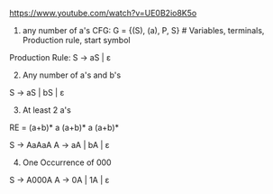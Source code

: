 https://www.youtube.com/watch?v=UE0B2io8K5o

1. any number of a's CFG: G = {(S), (a), P, S} # Variables, terminals, Production rule, start symbol

Production Rule:   S -> aS | ɛ


2. Any number of a's and b's

S -> aS | bS | ɛ


3. At least 2 a's

RE = (a+b)* a (a+b)* a (a+b)*

S -> AaAaA
A -> aA | bA | ɛ


4. One Occurrence of 000

S -> A000A
A -> 0A | 1A | ɛ
